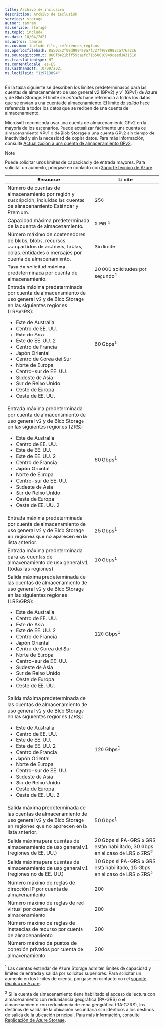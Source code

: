 ```yaml
---
title: Archivo de inclusión
description: Archivo de inclusión
services: storage
author: tamram
ms.service: storage
ms.topic: include
ms.date: 10/04/2021
ms.author: tamram
ms.custom: include file, references_regions
ms.openlocfilehash: 8a50cc2f09d9094e8a7f327f0088988ca776a2c6
ms.sourcegitcommit: 860f6821bff59caefc71b50810949ceed1431510
ms.translationtype: HT
ms.contentlocale: es-ES
ms.lasthandoff: 10/09/2021
ms.locfileid: "129713894"
---
```

En la tabla siguiente se describen los límites predeterminados para las cuentas de almacenamiento de uso general v2 (GPv2) y v1 (GPv1) de Azure y de Blob Storage. El límite de *entrada* hace referencia a todos los datos que se envían a una cuenta de almacenamiento. El límite de *salida* hace referencia a todos los datos que se reciben de una cuenta de almacenamiento.

Microsoft recomienda usar una cuenta de almacenamiento GPv2 en la mayoría de los escenarios. Puede actualizar fácilmente una cuenta de almacenamiento GPv1 o de Blob Storage a una cuenta GPv2 sin tiempo de inactividad y sin la necesidad de copiar datos. Para más información, consulte [Actualización a una cuenta de almacenamiento GPv2](../articles/storage/common/storage-account-upgrade.md).

> [!NOTE]
> Puede solicitar unos límites de capacidad y de entrada mayores. Para solicitar un aumento, póngase en contacto con [Soporte técnico de Azure](https://azure.microsoft.com/support/faq/).

| Resource | Límite |
|--|--|
| Número de cuentas de almacenamiento por región y suscripción, incluidas las cuentas de almacenamiento Estándar y Premium. | 250 |
| Capacidad máxima predeterminada de la cuenta de almacenamiento. | 5 PiB <sup>1</sup> |
| Número máximo de contenedores de blobs, blobs, recursos compartidos de archivos, tablas, colas, entidades o mensajes por cuenta de almacenamiento. | Sin límite |
| Tasa de solicitud máxima predeterminada por cuenta de almacenamiento. | 20 000 solicitudes por segundo<sup>1</sup> |
| Entrada máxima predeterminada por cuenta de almacenamiento de uso general v2 y de Blob Storage en las siguientes regiones (LRS/GRS):<br /><ul><li>Este de Australia</li><li>Centro de EE. UU.</li><li>Este de Asia</li><li>Este de EE. UU. 2</li><li>Centro de Francia</li><li>Japón Oriental</li><li>Centro de Corea del Sur</li><li>Norte de Europa</li><li>Centro-sur de EE. UU.</li><li>Sudeste de Asia</li><li>Sur de Reino Unido</li><li>Oeste de Europa</li><li>Oeste de EE. UU.</li></ul> | 60 Gbps<sup>1</sup> |
| Entrada máxima predeterminada por cuenta de almacenamiento de uso general v2 y de Blob Storage en las siguientes regiones (ZRS):<br /><ul><li>Este de Australia</li><li>Centro de EE. UU.</li><li>Este de EE. UU.</li><li>Este de EE. UU. 2</li><li>Centro de Francia</li><li>Japón Oriental</li><li>Norte de Europa</li><li>Centro-sur de EE. UU.</li><li>Sudeste de Asia</li><li>Sur de Reino Unido</li><li>Oeste de Europa</li><li>Oeste de EE. UU. 2</li></ul> | 60 Gbps<sup>1</sup> |
| Entrada máxima predeterminada por cuenta de almacenamiento de uso general v2 y de Blob Storage en regiones que no aparecen en la lista anterior. | 25 Gbps<sup>1</sup> |
| Entrada máxima predeterminada para las cuentas de almacenamiento de uso general v1 (todas las regiones) | 10 Gbps<sup>1</sup> |
| Salida máxima predeterminada de las cuentas de almacenamiento de uso general v2 y de Blob Storage en las siguientes regiones (LRS/GRS):<br /><ul><li>Este de Australia</li><li>Centro de EE. UU.</li><li>Este de Asia</li><li>Este de EE. UU. 2</li><li>Centro de Francia</li><li>Japón Oriental</li><li>Centro de Corea del Sur</li><li>Norte de Europa</li><li>Centro-sur de EE. UU.</li><li>Sudeste de Asia</li><li>Sur de Reino Unido</li><li>Oeste de Europa</li><li>Oeste de EE. UU.</li></ul> | 120 Gbps<sup>1</sup> |
| Salida máxima predeterminada de las cuentas de almacenamiento de uso general v2 y de Blob Storage en las siguientes regiones (ZRS): <ul><li>Este de Australia</li><li>Centro de EE. UU.</li><li>Este de EE. UU.</li><li>Este de EE. UU. 2</li><li>Centro de Francia</li><li>Japón Oriental</li><li>Norte de Europa</li><li>Centro-sur de EE. UU.</li><li>Sudeste de Asia</li><li>Sur de Reino Unido</li><li>Oeste de Europa</li><li>Oeste de EE. UU. 2</li></ul> | 120 Gbps<sup>1</sup> |
| Salida máxima predeterminada de las cuentas de almacenamiento de uso general v2 y de Blob Storage en regiones que no aparecen en la lista anterior. | 50 Gbps<sup>1</sup> |
| Salida máxima para cuentas de almacenamiento de uso general v1 (regiones de EE. UU.) | 20 Gbps si RA-GRS o GRS están habilitado, 30 Gbps en el caso de LRS o ZRS<sup>2</sup> |
| Salida máxima para cuentas de almacenamiento de uso general v1 (regiones no de EE. UU.) | 10 Gbps si RA-GRS o GRS está habilitado, 15 Gbps en el caso de LRS o ZRS<sup>2</sup> |
| Número máximo de reglas de dirección IP por cuenta de almacenamiento | 200 |
| Número máximo de reglas de red virtual por cuenta de almacenamiento | 200 |
| Número máximo de reglas de instancias de recurso por cuenta de almacenamiento | 200 |
| Número máximo de puntos de conexión privados por cuenta de almacenamiento | 200 |

<sup>1</sup> Las cuentas estándar de Azure Storage admiten límites de capacidad y límites de entrada y salida por solicitud superiores. Para solicitar un aumento en los límites de cuenta, póngase en contacto con el [soporte técnico de Azure](https://azure.microsoft.com/support/faq/).

<sup>2</sup> Si la cuenta de almacenamiento tiene habilitado el acceso de lectura con almacenamiento con redundancia geográfica (RA-GRS) o el almacenamiento con redundancia de zona geográfica (RA-GZRS), los destinos de salida de la ubicación secundaria son idénticos a los destinos de salida de la ubicación principal. Para más información, consulte [Replicación de Azure Storage](../articles/storage/common/storage-redundancy.md).
